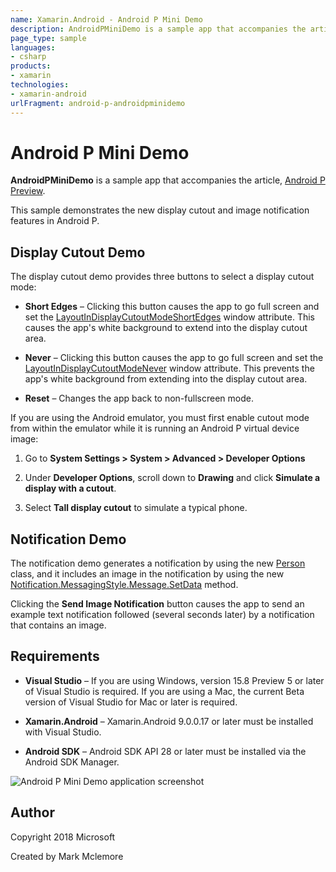 ```yaml
---
name: Xamarin.Android - Android P Mini Demo
description: AndroidPMiniDemo is a sample app that accompanies the article, Android P Preview. This sample demonstrates the new display cutout and image...
page_type: sample
languages:
- csharp
products:
- xamarin
technologies:
- xamarin-android
urlFragment: android-p-androidpminidemo
---
```

# Android P Mini Demo 

**AndroidPMiniDemo** is a sample app that accompanies the article,
[Android P Preview](https://docs.microsoft.com/en-us/xamarin/android/platform/android-p).

This sample demonstrates the new display cutout and image notification features 
in Android P. 

## Display Cutout Demo

The display cutout demo provides three buttons to select a display
cutout mode:

-   **Short Edges** &ndash; Clicking this button causes the app to go
    full screen and set the
    [LayoutInDisplayCutoutModeShortEdges](https://developer.android.com/reference/android/view/WindowManager.LayoutParams.html#LAYOUT_IN_DISPLAY_CUTOUT_MODE_SHORT_EDGES)
    window attribute. This causes the app's white background to
    extend into the display cutout area.

-   **Never** &ndash; Clicking this button causes the app to go full screen
    and set the
    [LayoutInDisplayCutoutModeNever](https://developer.android.com/reference/android/view/WindowManager.LayoutParams.html#LAYOUT_IN_DISPLAY_CUTOUT_MODE_NEVER) window attribute. This prevents the app's white background from extending into
the display cutout area.

-   **Reset** &ndash; Changes the app back to non-fullscreen mode.

If you are using the Android emulator, you must first enable cutout
mode from within the emulator while it is running an Android P virtual
device image:

1.  Go to **System Settings > System > Advanced > Developer Options**

2.  Under **Developer Options**, scroll down to **Drawing** and click
    **Simulate a display with a cutout**.

3.  Select **Tall display cutout** to simulate a typical phone.


## Notification Demo

The notification demo generates a notification by using the new
[Person](https://developer.android.com/reference/android/app/Person.html)
class, and it includes an image in the notification by using the new
 [Notification.MessagingStyle.Message.SetData](https://developer.android.com/reference/android/app/Notification.MessagingStyle.Message.html#setData%28java.lang.String,%20android.net.Uri) method.

Clicking the **Send Image Notification** button causes the app to send an
example text notification followed (several seconds later) by a notification
that contains an image.


## Requirements

-   **Visual Studio** &ndash; If you are using Windows, version 15.8
    Preview 5 or later of Visual Studio is required.  If you are using
    a Mac, the current Beta version of Visual Studio for Mac or later
    is required.

-   **Xamarin.Android** &ndash; Xamarin.Android 9.0.0.17 or later must
    be installed with Visual Studio.

-   **Android SDK** &ndash; Android SDK API 28 or later must be
    installed via the Android SDK Manager.


![Android P Mini Demo  application screenshot](Screenshots/1-image-notification.png "Android P Mini Demo  application screenshot")

## Author

Copyright 2018 Microsoft

Created by Mark Mclemore
